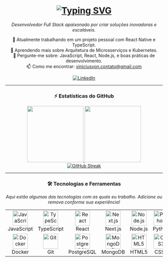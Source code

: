 <h1 align="center">
  <a href="https://git.io/typing-svg">
    <img src="https://readme-typing-svg.herokuapp.com?font=Fira+Code&size=30&pause=1000&color=33F7F7&center=true&width=435&lines=Ol%C3%A1%2C+eu+sou+o+Vinícius von Glehn!+%F0%9F%91%8B" alt="Typing SVG" />
  </a>
</h1>

<p align="center">
  <em>Desenvolvedor Full Stack apaixonado por criar soluções inovadoras e escaláveis.</em>
</p>
<p align="center">
  🔭 Atualmente trabalhando em um projeto pessoal com React Native e TypeScript.<br>
  🌱 Aprendendo mais sobre Arquitetura de Microsserviços e Kubernetes.<br>
  💬 Pergunte-me sobre: JavaScript, React, Node.js, e boas práticas de desenvolvimento.<br>
  📫 Como me encontrar: <a href="mailto:viniciusvon.contato@gmail.com">viniciusvon.contato@gmail.com</a>
</p>

<div align="center"> 
  <a href="https://www.linkedin.com/in/vinicius-von-glehn-severo-171684225/" target="_blank"><img src="https://img.shields.io/badge/LinkedIn-0077B5?style=for-the-badge&logo=linkedin&logoColor=white" alt="LinkedIn"></a>
</div>

<hr>

<h3 align="center">⚡ Estatísticas do GitHub</h3>
<div align="center">
  <a href="https://github.com/ViniciusVon">
    <img height="180em" src="https://github-readme-stats.vercel.app/api?username=SEU-USUARIO-AQUI&show_icons=true&theme=dracula&include_all_commits=true&count_private=true"/>
    <img height="180em" src="https://github-readme-stats.vercel.app/api/top-langs/?username=SEU-USUARIO-AQUI&layout=compact&langs_count=7&theme=dracula"/>
  </a>
</div>

<div align="center">
  <a href="https://git.io/streak-stats">
    <img src="https://streak-stats.demolab.com?user=SEU-USUARIO-AQUI&theme=dark&hide_border=true&locale=pt_BR" alt="GitHub Streak" />
  </a>
</div>

<hr>

<h3 align="center">🛠️ Tecnologias e Ferramentas</h3>
<p align="center">
  <em>Aqui estão algumas das tecnologias com as quais eu trabalho. Adicione ou remova conforme sua experiência!</em>
</p>
<table align="center">
  <tr>
    <td align="center" width="96">
      <img src="https://cdn.jsdelivr.net/gh/devicons/devicon/icons/javascript/javascript-original.svg" width="48" height="48" alt="JavaScript" />
      <br>JavaScript
    </td>
    <td align="center" width="96">
      <img src="https://cdn.jsdelivr.net/gh/devicons/devicon/icons/typescript/typescript-original.svg" width="48" height="48" alt="TypeScript" />
      <br>TypeScript
    </td>
    <td align="center" width="96">
      <img src="https://cdn.jsdelivr.net/gh/devicons/devicon/icons/react/react-original.svg" width="48" height="48" alt="React" />
      <br>React
    </td>
    <td align="center" width="96">
      <img src="https://cdn.jsdelivr.net/gh/devicons/devicon/icons/nextjs/nextjs-original.svg" width="48" height="48" alt="Next.js" />
      <br>Next.js
    </td>
    <td align="center" width="96">
      <img src="https://cdn.jsdelivr.net/gh/devicons/devicon/icons/nodejs/nodejs-original.svg" width="48" height="48" alt="Node.js" />
      <br>Node.js
    </td>
    <td align="center" width="96">
      <img src="https://cdn.jsdelivr.net/gh/devicons/devicon/icons/python/python-original.svg" width="48" height="48" alt="Python" />
      <br>Python
    </td>
  </tr>
  <tr>
    <td align="center" width="96">
      <img src="https://cdn.jsdelivr.net/gh/devicons/devicon/icons/docker/docker-original.svg" width="48" height="48" alt="Docker" />
      <br>Docker
    </td>
    <td align="center" width="96">
      <img src="https://cdn.jsdelivr.net/gh/devicons/devicon/icons/git/git-original.svg" width="48" height="48" alt="Git" />
      <br>Git
    </td>
    <td align="center" width="96">
      <img src="https://cdn.jsdelivr.net/gh/devicons/devicon/icons/postgresql/postgresql-original.svg" width="48" height="48" alt="PostgreSQL" />
      <br>PostgreSQL
    </td>
    <td align="center" width="96">
      <img src="https://cdn.jsdelivr.net/gh/devicons/devicon/icons/mongodb/mongodb-original.svg" width="48" height="48" alt="MongoDB" />
      <br>MongoDB
    </td>
    <td align="center" width="96">
      <img src="https://cdn.jsdelivr.net/gh/devicons/devicon/icons/html5/html5-original.svg" width="48" height="48" alt="HTML5" />
      <br>HTML5
    </td>
    <td align="center" width="96">
      <img src="https://cdn.jsdelivr.net/gh/devicons/devicon/icons/css3/css3-original.svg" width="48" height="48" alt="CSS3" />
      <br>CSS3
    </td>
  </tr>
</table>
